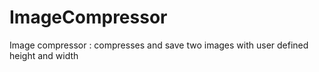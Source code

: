 # ImageCompressor
Image compressor : compresses and save two images with user defined height and width  
